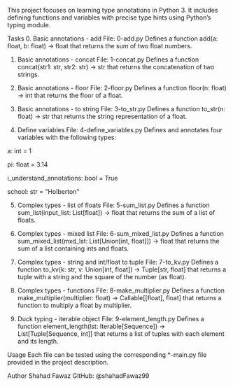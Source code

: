 
This project focuses on learning type annotations in Python 3. It includes defining functions and variables with precise type hints using Python’s typing module.

Tasks
0. Basic annotations - add
File: 0-add.py
Defines a function add(a: float, b: float) -> float that returns the sum of two float numbers.

1. Basic annotations - concat
File: 1-concat.py
Defines a function concat(str1: str, str2: str) -> str that returns the concatenation of two strings.

2. Basic annotations - floor
File: 2-floor.py
Defines a function floor(n: float) -> int that returns the floor of a float.

3. Basic annotations - to string
File: 3-to_str.py
Defines a function to_str(n: float) -> str that returns the string representation of a float.

4. Define variables
File: 4-define_variables.py
Defines and annotates four variables with the following types:

a: int = 1

pi: float = 3.14

i_understand_annotations: bool = True

school: str = "Holberton"

5. Complex types - list of floats
File: 5-sum_list.py
Defines a function sum_list(input_list: List[float]) -> float that returns the sum of a list of floats.

6. Complex types - mixed list
File: 6-sum_mixed_list.py
Defines a function sum_mixed_list(mxd_lst: List[Union[int, float]]) -> float that returns the sum of a list containing ints and floats.

7. Complex types - string and int/float to tuple
File: 7-to_kv.py
Defines a function to_kv(k: str, v: Union[int, float]) -> Tuple[str, float] that returns a tuple with a string and the square of the number (as float).

8. Complex types - functions
File: 8-make_multiplier.py
Defines a function make_multiplier(multiplier: float) -> Callable[[float], float] that returns a function to multiply a float by multiplier.

9. Duck typing - iterable object
File: 9-element_length.py
Defines a function element_length(lst: Iterable[Sequence]) -> List[Tuple[Sequence, int]] that returns a list of tuples with each element and its length.

Usage
Each file can be tested using the corresponding *-main.py file provided in the project description.

Author
Shahad Fawaz
GitHub: @shahadFawaz99

